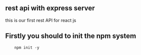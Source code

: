 ## rest api with express server

this is our first rest API for react js

## Firstly you should to init the npm system

```console
    npm init -y
```